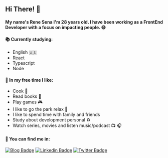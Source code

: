 ## Hi There! 🚀

#### My name's Rene Sena I'm 28 years old. I have been working as a FrontEnd Developer with a focus on impacting people. 😄

#### :books: Currently studying:

- English :us: 
- React
- Typescript
- Node

#### :palm_tree: In my free time I like:

- Cook :bread:
- Read books :book:
- Play games :video_game:
- I like to go the park relax :deciduous_tree:
- I like to spend time with family and friends
- Study about development personal :recycle:
- Watch series, movies and listen music/podcast :tv: :headphones:

#### :triangular_flag_on_post: You can find me in:
[![Blog Badge](https://img.shields.io/badge/Blog-renesena.com.br-black)](https://renesena.com.br/blog)
[![Linkedin Badge](https://img.shields.io/badge/-LinkedIn-blue?style=flat-square&logo=Linkedin&logoColor=white&link=https://br.linkedin.com/in/rene-sena)](https://br.linkedin.com/in/rene-sena)
[![Twitter Badge](https://img.shields.io/badge/-Twitter-1ca0f1?style=flat-square&labelColor=1ca0f1&logo=twitter&logoColor=white&link=https://twitter.com/sleeperU_U)](https://twitter.com/sleeperU_U)


<!--
**ReneSena/ReneSena** is a ✨ _special_ ✨ repository because its `README.md` (this file) appears on your GitHub profile.

Here are some ideas to get you started:

- 🔭 I’m currently working on ...
- 🌱 I’m currently learning ...
- 👯 I’m looking to collaborate on ...
- 🤔 I’m looking for help with ...
- 💬 Ask me about ...
- 📫 How to reach me: ...
- 😄 Pronouns: ...
- ⚡ Fun fact: ...
-->
